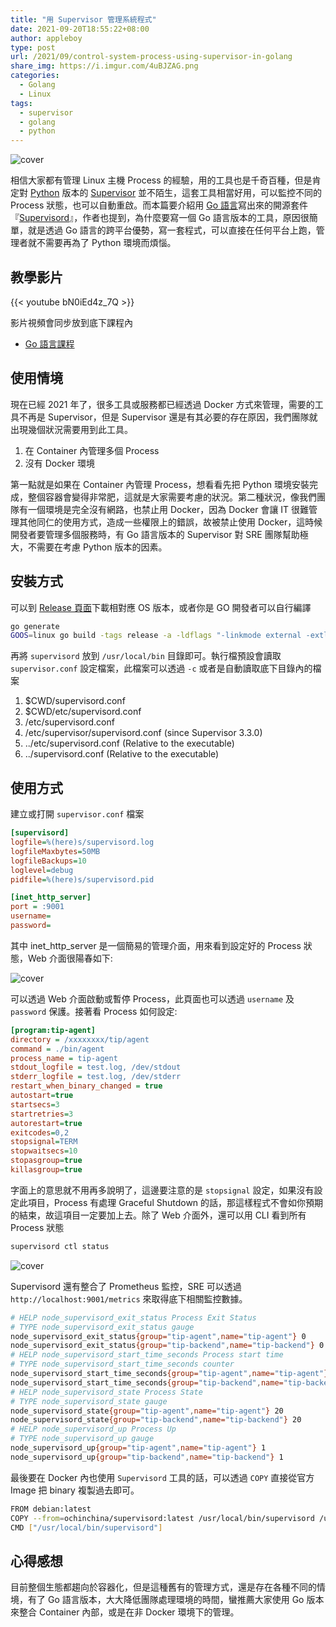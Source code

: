 ```yaml
---
title: "用 Supervisor 管理系統程式"
date: 2021-09-20T18:55:22+08:00
author: appleboy
type: post
url: /2021/09/control-system-process-using-supervisor-in-golang
share_img: https://i.imgur.com/4uBJZAG.png
categories:
  - Golang
  - Linux
tags:
  - supervisor
  - golang
  - python
---
```


![cover](https://i.imgur.com/4uBJZAG.png)

相信大家都有管理 Linux 主機 Process 的經驗，用的工具也是千奇百種，但是肯定對 [Python][2] 版本的 [Supervisor][1] 並不陌生，這套工具相當好用，可以監控不同的 Process 狀態，也可以自動重啟。而本篇要介紹用 [Go 語言][3]寫出來的開源套件『[Supervisord][4]』，作者也提到，為什麼要寫一個 Go 語言版本的工具，原因很簡單，就是透過 Go 語言的跨平台優勢，寫一套程式，可以直接在任何平台上跑，管理者就不需要再為了 Python 環境而煩惱。

[1]:http://supervisord.org/
[2]:https://www.python.org/
[3]:http://golang.org/
[4]:https://github.com/ochinchina/supervisord

<!--more-->

## 教學影片

{{< youtube bN0iEd4z_7Q >}}

影片視頻會同步放到底下課程內

* [Go 語言課程](https://blog.wu-boy.com/golang-online-course/)

## 使用情境

現在已經 2021 年了，很多工具或服務都已經透過 Docker 方式來管理，需要的工具不再是 Supervisor，但是 Supervisor 還是有其必要的存在原因，我們團隊就出現幾個狀況需要用到此工具。

1. 在 Container 內管理多個 Process
2. 沒有 Docker 環境

第一點就是如果在 Container 內管理 Process，想看看先把 Python 環境安裝完成，整個容器會變得非常肥，這就是大家需要考慮的狀況。第二種狀況，像我們團隊有一個環境是完全沒有網路，也禁止用 Docker，因為 Docker 會讓 IT 很難管理其他同仁的使用方式，造成一些權限上的錯誤，故被禁止使用 Docker，這時候開發者要管理多個服務時，有 Go 語言版本的 Supervisor 對 SRE 團隊幫助極大，不需要在考慮 Python 版本的因素。

## 安裝方式

可以到 [Release 頁面][11]下載相對應 OS 版本，或者你是 GO 開發者可以自行編譯

```sh
go generate
GOOS=linux go build -tags release -a -ldflags "-linkmode external -extldflags -static" -o supervisord
```

再將 `supervisord` 放到 `/usr/local/bin` 目錄即可。執行檔預設會讀取 `supervisor.conf` 設定檔案，此檔案可以透過 `-c` 或者是自動讀取底下目錄內的檔案

1. $CWD/supervisord.conf
2. $CWD/etc/supervisord.conf
3. /etc/supervisord.conf
4. /etc/supervisor/supervisord.conf (since Supervisor 3.3.0)
5. ../etc/supervisord.conf (Relative to the executable)
6. ../supervisord.conf (Relative to the executable)

[11]:https://github.com/ochinchina/supervisord/releases

## 使用方式

建立或打開 `supervisor.conf` 檔案

```ini
[supervisord]
logfile=%(here)s/supervisord.log
logfileMaxbytes=50MB
logfileBackups=10
loglevel=debug
pidfile=%(here)s/supervisord.pid

[inet_http_server]
port = :9001
username=
password=
```

其中 inet_http_server 是一個簡易的管理介面，用來看到設定好的 Process 狀態，Web 介面很陽春如下:

![cover](https://i.imgur.com/4uBJZAG.png)

可以透過 Web 介面啟動或暫停 Process，此頁面也可以透過 `username` 及 `password` 保護。接著看 Process 如何設定:

```ini
[program:tip-agent]
directory = /xxxxxxxx/tip/agent
command = ./bin/agent
process_name = tip-agent
stdout_logfile = test.log, /dev/stdout
stderr_logfile = test.log, /dev/stderr
restart_when_binary_changed = true
autostart=true
startsecs=3
startretries=3
autorestart=true
exitcodes=0,2
stopsignal=TERM
stopwaitsecs=10
stopasgroup=true
killasgroup=true
```

字面上的意思就不用再多說明了，這邊要注意的是 `stopsignal` 設定，如果沒有設定此項目，Process 有處理 Graceful Shutdown 的話，那這樣程式不會如你預期的結束，故這項目一定要加上去。除了 Web 介面外，還可以用 CLI 看到所有 Process 狀態

```sh
supervisord ctl status
```

![cover](https://i.imgur.com/nNsaeR0.jpg)

Supervisord 還有整合了 Prometheus 監控，SRE 可以透過 `http://localhost:9001/metrics` 來取得底下相關監控數據。

```sh
# HELP node_supervisord_exit_status Process Exit Status
# TYPE node_supervisord_exit_status gauge
node_supervisord_exit_status{group="tip-agent",name="tip-agent"} 0
node_supervisord_exit_status{group="tip-backend",name="tip-backend"} 0
# HELP node_supervisord_start_time_seconds Process start time
# TYPE node_supervisord_start_time_seconds counter
node_supervisord_start_time_seconds{group="tip-agent",name="tip-agent"} 1.632135574e+09
node_supervisord_start_time_seconds{group="tip-backend",name="tip-backend"} 1.632135593e+09
# HELP node_supervisord_state Process State
# TYPE node_supervisord_state gauge
node_supervisord_state{group="tip-agent",name="tip-agent"} 20
node_supervisord_state{group="tip-backend",name="tip-backend"} 20
# HELP node_supervisord_up Process Up
# TYPE node_supervisord_up gauge
node_supervisord_up{group="tip-agent",name="tip-agent"} 1
node_supervisord_up{group="tip-backend",name="tip-backend"} 1
```

最後要在 Docker 內也使用 `Supervisord` 工具的話，可以透過 `COPY` 直接從官方 Image 把 binary 複製過去即可。

```sh
FROM debian:latest
COPY --from=ochinchina/supervisord:latest /usr/local/bin/supervisord /usr/local/bin/supervisord
CMD ["/usr/local/bin/supervisord"]
```

## 心得感想

目前整個生態都趨向於容器化，但是這種舊有的管理方式，還是存在各種不同的情境，有了 Go 語言版本，大大降低團隊處理環境的時間，蠻推薦大家使用 Go 版本來整合 Container 內部，或是在非 Docker 環境下的管理。
